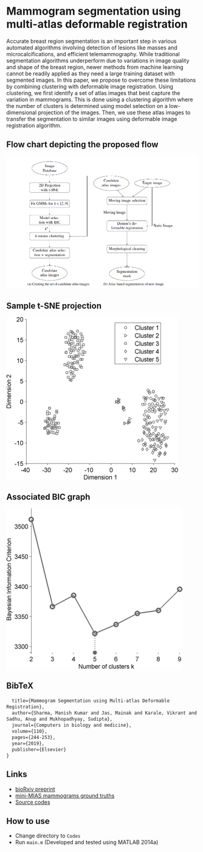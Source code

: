 # Mammogram segmentation using multi-atlas deformable registration

Accurate breast region segmentation is an important step in various automated algorithms involving detection of lesions like masses and microcalcifications, and efficient telemammography. While traditional segmentation algorithms underperform due to variations in image quality and shape of the breast region, newer methods from machine learning cannot be readily applied as they need a large training dataset with segmented images. In this paper, we propose to overcome these limitations by combining clustering with deformable image registration. Using clustering, we first identify a set of atlas images that best capture the variation in mammograms. This is done using a clustering algorithm where the number of clusters is determined using model selection on a low-dimensional projection of the images. Then, we use these atlas images to transfer the segmentation to similar images using deformable image registration algorithm.

## Flow chart depicting the proposed flow

![alt text](./flowChart.png)

## Sample t-SNE projection

![alt text](./t-SNE1.jpg)

## Associated BIC graph

![alt text](./BIC1.jpg)

## BibTeX
```@article{sharma2019mammogram,
  title={Mammogram Segmentation using Multi-atlas Deformable Registration},
  author={Sharma, Manish Kumar and Jas, Mainak and Karale, Vikrant and Sadhu, Anup and Mukhopadhyay, Sudipta},
  journal={Computers in biology and medicine},
  volume={110},
  pages={244-253},
  year={2019},
  publisher={Elsevier}
}
```

## Links
* [bioRxiv preprint](https://www.biorxiv.org/content/biorxiv/early/2019/02/06/542217.full.pdf)
* [mini-MIAS mammograms ground truths](https://github.com/brsegmentation/brsegmentation)
* [Source codes](https://github.com/brsegmentation/brsegmentation)


## How to use
* Change directory to `Codes`
* Run `main.m` (Developed and tested using MATLAB 2014a)
